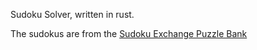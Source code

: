 Sudoku Solver, written in rust.

The sudokus are from the [Sudoku Exchange Puzzle Bank](https://github.com/grantm/sudoku-exchange-puzzle-bank)

